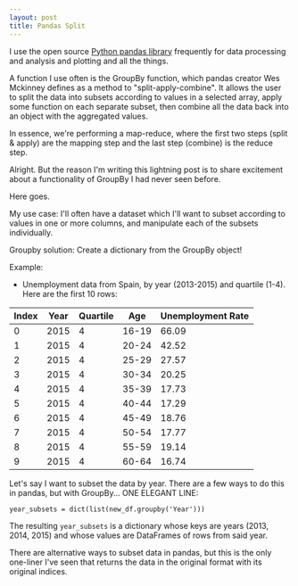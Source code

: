 ```yaml
---
layout: post
title: Pandas Split
---
```


I use the open source <a href="http://pandas.pydata.org/">Python pandas library</a> frequently for data processing and analysis and plotting and all the things. 

A function I use often is the GroupBy function, which pandas creator Wes Mckinney defines as a method to "split-apply-combine". It allows the user to split the data into subsets according to values in a selected array, apply some function on each separate subset, then combine all the data back into an object with the aggregated values.

In essence, we're performing a map-reduce, where the first two steps (split & apply) are the mapping step and the last step (combine) is the reduce step.

Alright. But the reason I'm writing this lightning post is to share excitement about a functionality of GroupBy I had never seen before.

Here goes.

My use case: I'll often have a dataset which I'll want to subset according to values in one or more columns, and manipulate each of the subsets individually.

Groupby solution: Create a dictionary from the GroupBy object!

Example:

* Unemployment data from Spain, by year (2013-2015) and quartile (1-4).
Here are the first 10 rows:


|Index | Year | Quartile | Age | Unemployment Rate|
|--- | --- | --- | --- | --- |
|0|	2015|	4|	16-19|	66.09|
|1|	2015|	4|	20-24|	42.52|
|2|	2015|	4|	25-29|	27.57|
|3|	2015|	4|	30-34|	20.25|
|4|	2015|	4|	35-39|	17.73|
|5|	2015|	4|	40-44|	17.29|
|6|	2015|	4|	45-49|	18.76|
|7|	2015|	4|	50-54|	17.77|
|8|	2015|	4|	55-59|	19.14|
|9|	2015|	4|	60-64|	16.74|


Let's say I want to subset the data by year. There are a few ways to do this in pandas, but with GroupBy... ONE ELEGANT LINE:

`year_subsets = dict(list(new_df.groupby('Year')))`

The resulting `year_subsets` is a dictionary whose keys are years (2013, 2014, 2015) and whose values are DataFrames of rows from said year.

There are alternative ways to subset data in pandas, but this is the only one-liner I've seen that returns the data in the original format with its original indices.
